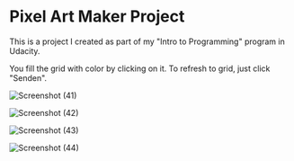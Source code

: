 # Pixel Art Maker Project

This is a project I created as part of my "Intro to Programming" program in Udacity.

You fill the grid with color by clicking on it.
To refresh to grid, just click "Senden".

![Screenshot (41)](https://user-images.githubusercontent.com/28659463/56869320-a35f0080-69ff-11e9-92cc-2be0666c3019.png)

![Screenshot (42)](https://user-images.githubusercontent.com/28659463/56869321-a528c400-69ff-11e9-8ec9-33e3dbda5f74.png)

![Screenshot (43)](https://user-images.githubusercontent.com/28659463/56869322-a5c15a80-69ff-11e9-8142-1afdad5378c1.png)

![Screenshot (44)](https://user-images.githubusercontent.com/28659463/56869323-a5c15a80-69ff-11e9-81c5-adcbf2e5ff9a.png)
